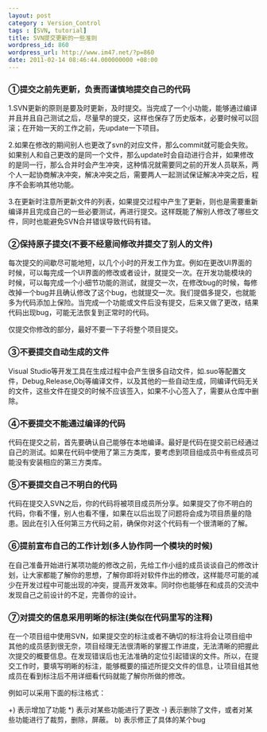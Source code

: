```yaml
---
layout: post
category : Version_Control
tags : [SVN, tutorial]
title: SVN提交更新的一些准则
wordpress_id: 860
wordpress_url: http://www.im47.net/?p=860
date: 2011-02-14 08:46:44.000000000 +08:00
---
```

<h3><strong>①提交之前先更新，负责而谨慎地提交自己的代码</strong></h3>
1.SVN更新的原则是要及时更新，及时提交。当完成了一个小功能，能够通过编译并且并且自己测试之后，尽量早的提交，这样也保存了历史版本，必要时候可以回滚；在开始一天的工作之前，先update一下项目。

2.如果在修改的期间别人也更改了svn的对应文件，那么commit就可能会失败。如果别人和自己更改的是同一个文件，那么update时会自动进行合并，如果修改的是同一行，那么合并时会产生冲突，这种情况就需要同之前的开发人员联系，两个人一起协商解决冲突，解决冲突之后，需要两人一起测试保证解决冲突之后，程序不会影响其他功能。

3.在更新时注意所更新文件的列表，如果提交过程中产生了更新，则也是需要重新编译并且完成自己的一些必要测试，再进行提交。这样既能了解别人修改了哪些文件，同时也能避免SVN合并错误导致代码有错。
<h3><strong>②保持原子提交(不要不经意间修改并提交了别人的文件)</strong></h3>
每次提交的间歇尽可能地短，以几个小时的开发工作为宜。例如在更改UI界面的时候，可以每完成一个UI界面的修改或者设计，就提交一次。在开发功能模块的时候，可以每完成一个小细节功能的测试，就提交一次，在修改bug的时候，每修改掉一个bug并且确认修改了这个bug，也就提交一次。我们提倡多提交，也就能多为代码添加上保险。当完成一个功能或文件后没有提交，后来又做了更改，结果代码出现bug，可能无法恢复到正常时的代码。

仅提交你修改的部分，最好不要一下子将整个项目提交。
<h3><strong>③不要提交自动生成的文件</strong></h3>
Visual Studio等开发工具在生成过程中会产生很多自动文件，如.suo等配置文件，Debug,Release,Obj等编译文件，以及其他的一些自动生成，同编译代码无关的文件，这些文件在提交的时候不应该签入，如果不小心签入了，需要从仓库中删除。
<h3><strong>④不要提交不能通过编译的代码</strong></h3>
代码在提交之前，首先要确认自己能够在本地编译。最好是代码在提交前已经通过自己的测试。如果在代码中使用了第三方类库，要考虑到项目组成员中有些成员可能没有安装相应的第三方类库。
<h3><strong>⑤不要提交自己不明白的代码</strong></h3>
代码在提交入SVN之后，你的代码将被项目成员所分享。如果提交了你不明白的代码，你看不懂，别人也看不懂，如果在以后出现了问题将会成为项目质量的隐患。因此在引入任何第三方代码之前，确保你对这个代码有一个很清晰的了解。
<h3><strong>⑥提前宣布自己的工作计划(多人协作同一个模块的时候)</strong></h3>
在自己准备开始进行某项功能的修改之前，先给工作小组的成员谈谈自己的修改计划，让大家都能了解你的思想，了解你即将对软件作出的修改，这样能尽可能的减少在开发过程中可能出现的冲突，提高开发效率。同时你也能够在和成员的交流中发现自己之前设计的不足，完善你的设计。
<h3><strong>⑦对提交的信息采用明晰的标注(类似在代码里写的注释)</strong></h3>
在一个项目组中使用SVN，如果提交空的标注或者不确切的标注将会让项目组中其他的成员感到很无奈，项目经理无法很清晰的掌握工作进度，无法清晰的把握此次提交的概要信息。在发现错误后也无法准确的定位引起错误的文件。所以，在提交工作时，要填写明晰的标注，能够概要的描述所提交文件的信息，让项目组其他成员在看到标注后不用详细看代码就能了解你所做的修改。

例如可以采用下面的标注格式：

+) 表示增加了功能
*) 表示对某些功能进行了更改
-) 表示删除了文件，或者对某些功能进行了裁剪，删除，屏蔽。
b) 表示修正了具体的某个bug
